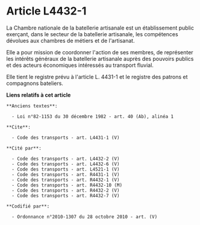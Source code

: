 # Article L4432-1

La Chambre nationale de la batellerie artisanale est un établissement public exerçant, dans le secteur de la batellerie
artisanale, les compétences dévolues aux chambres de métiers et de l'artisanat. 

Elle a pour mission de coordonner l'action de ses membres, de représenter les intérêts généraux de la batellerie artisanale
auprès des pouvoirs publics et des acteurs économiques intéressés au transport fluvial. 

Elle tient le registre prévu à l'article L. 4431-1 et le registre des patrons et compagnons bateliers.

**Liens relatifs à cet article**

	**Anciens textes**:

	  - Loi n°82-1153 du 30 décembre 1982 - art. 40 (Ab), alinéa 1

	**Cite**:

	  - Code des transports - art. L4431-1 (V)

	**Cité par**:

	  - Code des transports - art. L4432-2 (V)
	  - Code des transports - art. L4432-6 (V)
	  - Code des transports - art. L4521-1 (V)
	  - Code des transports - art. R4431-1 (V)
	  - Code des transports - art. R4432-1 (V)
	  - Code des transports - art. R4432-10 (M)
	  - Code des transports - art. R4432-2 (V)
	  - Code des transports - art. R4432-7 (V)

	**Codifié par**:

	  - Ordonnance n°2010-1307 du 28 octobre 2010 - art. (V)
